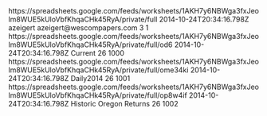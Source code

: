 <?xml version='1.0' encoding='UTF-8'?>
<feed xmlns='http://www.w3.org/2005/Atom' xmlns:openSearch='http://a9.com/-/spec/opensearchrss/1.0/' xmlns:gs='http://schemas.google.com/spreadsheets/2006'>
	<id>https://spreadsheets.google.com/feeds/worksheets/1AKH7y6NBWga3fxJeolm8WUE5kUloVbfKhqaCHk45RyA/private/full</id>
	<updated>2014-10-24T20:34:16.798Z</updated>
	<category scheme='http://schemas.google.com/spreadsheets/2006' term='http://schemas.google.com/spreadsheets/2006#worksheet'/>
	<title type='text'>Election Returns 2014</title>
	<link rel='alternate' type='application/atom+xml' href='https://docs.google.com/a/wescompapers.com/spreadsheets/d/1AKH7y6NBWga3fxJeolm8WUE5kUloVbfKhqaCHk45RyA/edit'/>
	<link rel='http://schemas.google.com/g/2005#feed' type='application/atom+xml' href='https://spreadsheets.google.com/feeds/worksheets/1AKH7y6NBWga3fxJeolm8WUE5kUloVbfKhqaCHk45RyA/private/full'/>
	<link rel='http://schemas.google.com/g/2005#post' type='application/atom+xml' href='https://spreadsheets.google.com/feeds/worksheets/1AKH7y6NBWga3fxJeolm8WUE5kUloVbfKhqaCHk45RyA/private/full'/>
	<link rel='self' type='application/atom+xml' href='https://spreadsheets.google.com/feeds/worksheets/1AKH7y6NBWga3fxJeolm8WUE5kUloVbfKhqaCHk45RyA/private/full'/>
	<author>
		<name>azeigert</name>
		<email>azeigert@wescompapers.com</email>
	</author>
	<openSearch:totalResults>3</openSearch:totalResults>
	<openSearch:startIndex>1</openSearch:startIndex>
<entry>
	<id>https://spreadsheets.google.com/feeds/worksheets/1AKH7y6NBWga3fxJeolm8WUE5kUloVbfKhqaCHk45RyA/private/full/od6</id>
	<updated>2014-10-24T20:34:16.798Z</updated>
	<category scheme='http://schemas.google.com/spreadsheets/2006' term='http://schemas.google.com/spreadsheets/2006#worksheet'/>
	<title type='text'>Current</title>
	<content type='text'>Current</content>
	<link rel='http://schemas.google.com/spreadsheets/2006#listfeed' type='application/atom+xml' href='https://spreadsheets.google.com/feeds/list/1AKH7y6NBWga3fxJeolm8WUE5kUloVbfKhqaCHk45RyA/od6/private/full'/>
	<link rel='http://schemas.google.com/spreadsheets/2006#cellsfeed' type='application/atom+xml' href='https://spreadsheets.google.com/feeds/cells/1AKH7y6NBWga3fxJeolm8WUE5kUloVbfKhqaCHk45RyA/od6/private/full'/>
	<link rel='http://schemas.google.com/visualization/2008#visualizationApi' type='application/atom+xml' href='https://docs.google.com/a/wescompapers.com/spreadsheets/d/1AKH7y6NBWga3fxJeolm8WUE5kUloVbfKhqaCHk45RyA/gviz/tq?gid=0'/>
	<link rel='http://schemas.google.com/spreadsheets/2006#exportcsv' type='text/csv' href='https://docs.google.com/a/wescompapers.com/spreadsheets/d/1AKH7y6NBWga3fxJeolm8WUE5kUloVbfKhqaCHk45RyA/export?gid=0&amp;format=csv'/>
	<link rel='self' type='application/atom+xml' href='https://spreadsheets.google.com/feeds/worksheets/1AKH7y6NBWga3fxJeolm8WUE5kUloVbfKhqaCHk45RyA/private/full/od6'/>
	<link rel='edit' type='application/atom+xml' href='https://spreadsheets.google.com/feeds/worksheets/1AKH7y6NBWga3fxJeolm8WUE5kUloVbfKhqaCHk45RyA/private/full/od6/-ov2irz'/>
	<gs:colCount>26</gs:colCount>
	<gs:rowCount>1000</gs:rowCount>
</entry>
<entry>
	<id>https://spreadsheets.google.com/feeds/worksheets/1AKH7y6NBWga3fxJeolm8WUE5kUloVbfKhqaCHk45RyA/private/full/ome34ki</id>
	<updated>2014-10-24T20:34:16.798Z</updated>
	<category scheme='http://schemas.google.com/spreadsheets/2006' term='http://schemas.google.com/spreadsheets/2006#worksheet'/>
	<title type='text'>Daily2014</title><content type='text'>Daily2014</content>
	<link rel='http://schemas.google.com/spreadsheets/2006#listfeed' type='application/atom+xml' href='https://spreadsheets.google.com/feeds/list/1AKH7y6NBWga3fxJeolm8WUE5kUloVbfKhqaCHk45RyA/ome34ki/private/full'/>
	<link rel='http://schemas.google.com/spreadsheets/2006#cellsfeed' type='application/atom+xml' href='https://spreadsheets.google.com/feeds/cells/1AKH7y6NBWga3fxJeolm8WUE5kUloVbfKhqaCHk45RyA/ome34ki/private/full'/>
	<link rel='http://schemas.google.com/visualization/2008#visualizationApi' type='application/atom+xml' href='https://docs.google.com/a/wescompapers.com/spreadsheets/d/1AKH7y6NBWga3fxJeolm8WUE5kUloVbfKhqaCHk45RyA/gviz/tq?gid=1353915960'/>
	<link rel='http://schemas.google.com/spreadsheets/2006#exportcsv' type='text/csv' href='https://docs.google.com/a/wescompapers.com/spreadsheets/d/1AKH7y6NBWga3fxJeolm8WUE5kUloVbfKhqaCHk45RyA/export?gid=1353915960&amp;format=csv'/>
	<link rel='self' type='application/atom+xml' href='https://spreadsheets.google.com/feeds/worksheets/1AKH7y6NBWga3fxJeolm8WUE5kUloVbfKhqaCHk45RyA/private/full/ome34ki'/>
	<link rel='edit' type='application/atom+xml' href='https://spreadsheets.google.com/feeds/worksheets/1AKH7y6NBWga3fxJeolm8WUE5kUloVbfKhqaCHk45RyA/private/full/ome34ki/db7q0l'/>
	<gs:colCount>26</gs:colCount>
	<gs:rowCount>1001</gs:rowCount>
</entry>
<entry>
	<id>https://spreadsheets.google.com/feeds/worksheets/1AKH7y6NBWga3fxJeolm8WUE5kUloVbfKhqaCHk45RyA/private/full/op8w4if</id>
	<updated>2014-10-24T20:34:16.798Z</updated>
	<category scheme='http://schemas.google.com/spreadsheets/2006' term='http://schemas.google.com/spreadsheets/2006#worksheet'/>
	<title type='text'>Historic Oregon Returns</title>
	<content type='text'>Historic Oregon Returns</content>
	<link rel='http://schemas.google.com/spreadsheets/2006#listfeed' type='application/atom+xml' href='https://spreadsheets.google.com/feeds/list/1AKH7y6NBWga3fxJeolm8WUE5kUloVbfKhqaCHk45RyA/op8w4if/private/full'/>
	<link rel='http://schemas.google.com/spreadsheets/2006#cellsfeed' type='application/atom+xml' href='https://spreadsheets.google.com/feeds/cells/1AKH7y6NBWga3fxJeolm8WUE5kUloVbfKhqaCHk45RyA/op8w4if/private/full'/>
	<link rel='http://schemas.google.com/visualization/2008#visualizationApi' type='application/atom+xml' href='https://docs.google.com/a/wescompapers.com/spreadsheets/d/1AKH7y6NBWga3fxJeolm8WUE5kUloVbfKhqaCHk45RyA/gviz/tq?gid=1526590221'/>
	<link rel='http://schemas.google.com/spreadsheets/2006#exportcsv' type='text/csv' href='https://docs.google.com/a/wescompapers.com/spreadsheets/d/1AKH7y6NBWga3fxJeolm8WUE5kUloVbfKhqaCHk45RyA/export?gid=1526590221&amp;format=csv'/>
	<link rel='self' type='application/atom+xml' href='https://spreadsheets.google.com/feeds/worksheets/1AKH7y6NBWga3fxJeolm8WUE5kUloVbfKhqaCHk45RyA/private/full/op8w4if'/>
	<link rel='edit' type='application/atom+xml' href='https://spreadsheets.google.com/feeds/worksheets/1AKH7y6NBWga3fxJeolm8WUE5kUloVbfKhqaCHk45RyA/private/full/op8w4if/29nuym'/>
	<gs:colCount>26</gs:colCount>
	<gs:rowCount>1002</gs:rowCount>
</entry>
</feed>